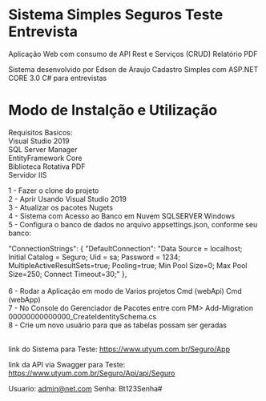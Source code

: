# Sistema Simples Seguros Teste Entrevista
Aplicação Web com consumo de API Rest e Serviços (CRUD) Relatório PDF

Sistema desenvolvido por Edson de Araujo
Cadastro Simples com ASP.NET CORE 3.0 C# para entrevistas

# Modo de Instalção e Utilização

Requisitos Basicos:<br>
Visual Studio 2019<br>
SQL Server Manager<br>
EntityFramework Core<br>
Biblioteca Rotativa PDF<br>
Servidor IIS<br>

1 - Fazer o clone do projeto<br>
2 - Aprir Usando Visual Studio 2019<br>
3 - Atualizar os pacotes Nugets<br>
4 - Sistema com Acesso ao Banco em Nuvem SQLSERVER Windows<br>
5 - Configura o banco de dados no arquivo appsettings.json, conforme seu banco:<br>

"ConnectionStrings": {
"DefaultConnection": "Data Source = localhost; Initial Catalog = Seguro; Uid = sa; Password = 1234; MultipleActiveResultSets=true; Pooling=true; Min Pool Size=0; Max Pool Size=250; Connect Timeout=30;"
},
<br><br>
6 - Rodar a Aplicação em modo de Varios projetos Cmd (webApi) Cmd (webApp)<br>
7 - No Console do Gerenciador de Pacotes entre com PM> Add-Migration 00000000000000_CreateIdentitySchema.cs<br>
8 - Crie um novo usuário para que as tabelas possam ser geradas<br><br>

link do Sistema para Teste: https://www.utyum.com.br/Seguro/App

link da API via Swagger para Teste: https://www.utyum.com.br/Seguro/Api/api/Seguro

Usuario: admin@net.com
Senha: Bt123Senha#
